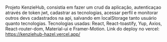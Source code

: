 Projeto KenzieHub, consistia em fazer um crud da aplicação, autenticaçao através de token jwt, cadastrar as tecnologias, acessar perfil e monitorar outros devs cadastrados na api, salvando em localStorage tanto usuário quanto tecnologias.
Tecnologias usadas: React, React-toastify, Yup, Axios, React-router-dom, Material-ui e Framer-Motion. Link do deploy no vercel: https://kenziehub-hazel.vercel.app/
